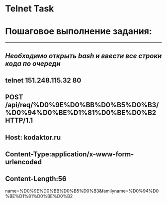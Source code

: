 # Telnet Task
# Пошаговое выполнение задания:
---------------------------------
*Необходимо открыть bash и ввести все строки кода по очереди*
---------------------------------
telnet 151.248.115.32 80
---------------------------------
POST /api/req/%D0%9E%D0%BB%D0%B5%D0%B3/%D0%94%D0%BE%D1%81%D0%BE%D0%B2 HTTP/1.1
---------------------------------
Host: kodaktor.ru
---------------------------------
Content-Type:application/x-www-form-urlencoded
---------------------------------
Content-Length:56
---------------------------------
name=%D0%9E%D0%BB%D0%B5%D0%B3&familyname=%D0%94%D0%BE%D1%81%D0%BE%D0%B2
